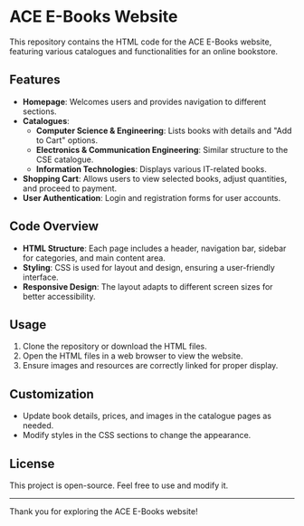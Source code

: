 # ACE E-Books Website

This repository contains the HTML code for the ACE E-Books website, featuring various catalogues and functionalities for an online bookstore.

## Features

- **Homepage**: Welcomes users and provides navigation to different sections.
- **Catalogues**:
  - **Computer Science & Engineering**: Lists books with details and "Add to Cart" options.
  - **Electronics & Communication Engineering**: Similar structure to the CSE catalogue.
  - **Information Technologies**: Displays various IT-related books.
- **Shopping Cart**: Allows users to view selected books, adjust quantities, and proceed to payment.
- **User  Authentication**: Login and registration forms for user accounts.

## Code Overview

- **HTML Structure**: Each page includes a header, navigation bar, sidebar for categories, and main content area.
- **Styling**: CSS is used for layout and design, ensuring a user-friendly interface.
- **Responsive Design**: The layout adapts to different screen sizes for better accessibility.

## Usage

1. Clone the repository or download the HTML files.
2. Open the HTML files in a web browser to view the website.
3. Ensure images and resources are correctly linked for proper display.

## Customization

- Update book details, prices, and images in the catalogue pages as needed.
- Modify styles in the CSS sections to change the appearance.

## License

This project is open-source. Feel free to use and modify it.

---

Thank you for exploring the ACE E-Books website!
